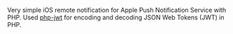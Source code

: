 Very simple iOS remote notification for Apple Push Notification Service with PHP. 
Used [php-jwt](https://github.com/firebase/php-jwt) for encoding and decoding JSON Web Tokens (JWT) in PHP.
